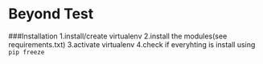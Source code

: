 # Beyond Test

###Installation
1.install/create virtualenv
2.install the modules(see requirements.txt)
3.activate virtualenv
4.check if everyhting is install using `pip freeze`
